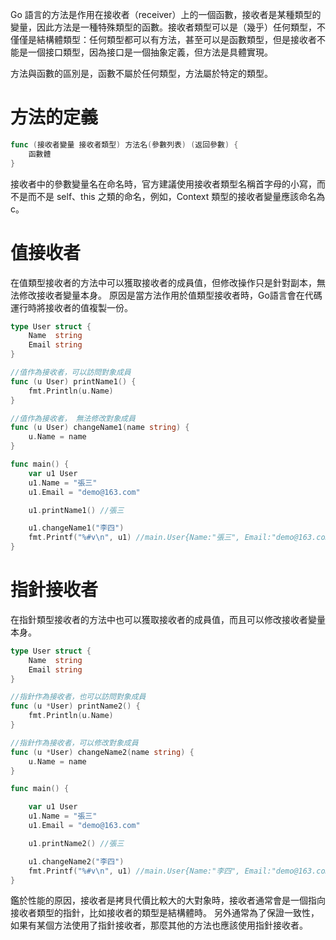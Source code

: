 
Go 語言的方法是作用在接收者（receiver）上的一個函數，接收者是某種類型的變量，因此方法是一種特殊類型的函數。接收者類型可以是（幾乎）任何類型，不僅僅是結構體類型：任何類型都可以有方法，甚至可以是函數類型，但是接收者不能是一個接口類型，因為接口是一個抽象定義，但方法是具體實現。

方法與函數的區別是，函數不屬於任何類型，方法屬於特定的類型。

# 方法的定義
```go  
func (接收者變量 接收者類型) 方法名(參數列表) (返回參數) {
    函數體
}
```

接收者中的參數變量名在命名時，官方建議使用接收者類型名稱首字母的小寫，而不是而不是 self、this 之類的命名，例如，Context 類型的接收者變量應該命名為 c。

# 值接收者
在值類型接收者的方法中可以獲取接收者的成員值，但修改操作只是針對副本，無法修改接收者變量本身。
原因是當方法作用於值類型接收者時，Go語言會在代碼運行時將接收者的值複製一份。

```go  
type User struct {
	Name  string
	Email string
}

//值作為接收者，可以訪問對象成員
func (u User) printName1() {
	fmt.Println(u.Name)
}

//值作為接收者， 無法修改對象成員
func (u User) changeName1(name string) {
	u.Name = name
}

func main() {
	var u1 User
	u1.Name = "張三"
	u1.Email = "demo@163.com"

	u1.printName1() //張三

	u1.changeName1("李四")
	fmt.Printf("%#v\n", u1) //main.User{Name:"張三", Email:"demo@163.com"}
}

```
# 指針接收者
在指針類型接收者的方法中也可以獲取接收者的成員值，而且可以修改接收者變量本身。

```go  
type User struct {
	Name  string
	Email string
}

//指針作為接收者，也可以訪問對象成員
func (u *User) printName2() {
	fmt.Println(u.Name)
}

//指針作為接收者，可以修改對象成員
func (u *User) changeName2(name string) {
	u.Name = name
}

func main() {

	var u1 User
	u1.Name = "張三"
	u1.Email = "demo@163.com"

	u1.printName2() //張三

	u1.changeName2("李四")
	fmt.Printf("%#v\n", u1) //main.User{Name:"李四", Email:"demo@163.com"}
}
```

鑑於性能的原因，接收者是拷貝代價比較大的大對象時，接收者通常會是一個指向接收者類型的指針，比如接收者的類型是結構體時。
另外通常為了保證一致性，如果有某個方法使用了指針接收者，那麼其他的方法也應該使用指針接收者。
  



